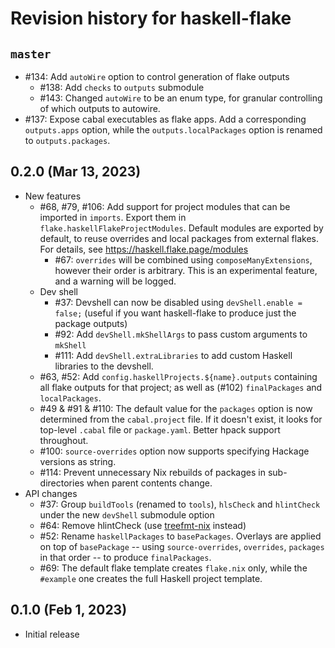 # Revision history for haskell-flake

## `master`

- #134: Add `autoWire` option to control generation of flake outputs
    - #138: Add `checks` to `outputs` submodule
    - #143: Changed `autoWire` to be an enum type, for granular controlling of which outputs to autowire.
- #137: Expose cabal executables as flake apps. Add a corresponding `outputs.apps` option, while the `outputs.localPackages` option is renamed to `outputs.packages`.

## 0.2.0 (Mar 13, 2023)

- New features
  - #68, #79, #106: Add support for project modules that can be imported in `imports`. Export them in `flake.haskellFlakeProjectModules`. Default modules are exported by default, to reuse overrides and local packages from external flakes. For details, see https://haskell.flake.page/modules
    - #67: `overrides` will be combined using `composeManyExtensions`, however their order is arbitrary. This is an experimental feature, and a warning will be logged.
  - Dev shell
    - #37: Devshell can now be disabled using `devShell.enable = false;` (useful if you want haskell-flake to produce just the package outputs)
    - #92: Add `devShell.mkShellArgs` to pass custom arguments to `mkShell`
    - #111: Add `devShell.extraLibraries` to add custom Haskell libraries to the devshell.
  - #63, #52: Add `config.haskellProjects.${name}.outputs` containing all flake outputs for that project; as well as (#102) `finalPackages` and `localPackages`.
  - #49 & #91 & #110: The default value for the `packages` option is now determined from the `cabal.project` file. If it doesn't exist, it looks for top-level `.cabal` file or `package.yaml`. Better hpack support throughout.
  - #100: `source-overrides` option now supports specifying Hackage versions as string.
  - #114: Prevent unnecessary Nix rebuilds of packages in sub-directories when parent contents change.
- API changes
  - #37: Group `buildTools` (renamed to `tools`), `hlsCheck` and `hlintCheck` under the new `devShell` submodule option
  - #64: Remove hlintCheck (use [treefmt-nix](https://github.com/numtide/treefmt-nix#flake-parts) instead)
  - #52: Rename `haskellPackages` to `basePackages`. Overlays are applied on top of `basePackage` -- using `source-overrides`, `overrides`, `packages` in that order -- to produce `finalPackages`.
  - #69: The default flake template creates `flake.nix` only, while the `#example` one creates the full Haskell project template.

## 0.1.0 (Feb 1, 2023)

- Initial release
